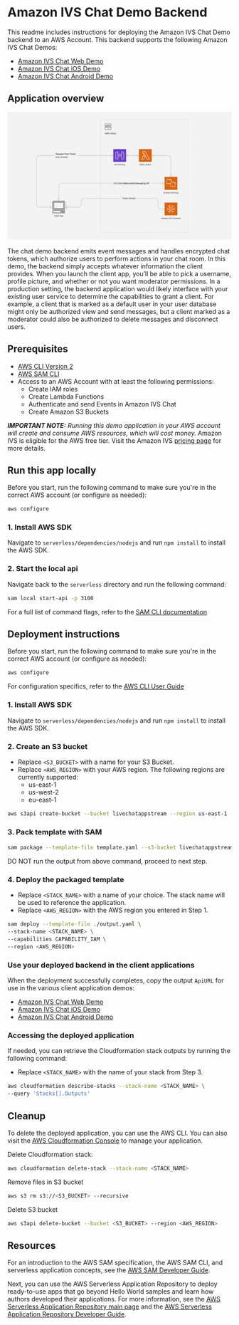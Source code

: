 # Amazon IVS Chat Demo Backend

This readme includes instructions for deploying the Amazon IVS Chat Demo backend to an AWS Account. This backend supports the following Amazon IVS Chat Demos:

* [Amazon IVS Chat Web Demo](https://github.com/aws-samples/amazon-ivs-chat-web-demo)
* [Amazon IVS Chat iOS Demo](https://github.com/aws-samples/amazon-ivs-chat-for-ios-demo)
* [Amazon IVS Chat Android Demo](https://github.com/aws-samples/amazon-ivs-chat-for-android-demo)

## Application overview

<img src="app-diagram.png" alt="Amazon IVS Chat Demo Backend Architecture" />

The chat demo backend emits event messages and handles encrypted chat tokens, which authorize users to perform actions in your chat room. In this demo, the backend simply accepts whatever information the client provides. When you launch the client app, you’ll be able to pick a username, profile picture, and whether or not you want moderator permissions. In a production setting, the backend application would likely interface with your existing user service to determine the capabilities to grant a client. For example, a client that is marked as a default user in your user database might only be authorized view and send messages, but a client marked as a moderator could also be authorized to delete messages and disconnect users.

## Prerequisites

* [AWS CLI Version 2](https://docs.aws.amazon.com/cli/latest/userguide/install-cliv2.html)
* [AWS SAM CLI](https://docs.aws.amazon.com/serverless-application-model/latest/developerguide/what-is-sam.html)
* Access to an AWS Account with at least the following permissions:
  * Create IAM roles
  * Create Lambda Functions
  * Authenticate and send Events in Amazon IVS Chat
  * Create Amazon S3 Buckets

***IMPORTANT NOTE:** Running this demo application in your AWS account will create and consume AWS resources, which will cost money.* Amazon IVS is eligible for the AWS free tier. Visit the Amazon IVS [pricing page](https://aws.amazon.com/ivs/pricing/) for more details.

## Run this app locally

Before you start, run the following command to make sure you're in the correct AWS account (or configure as needed):

```bash
aws configure
```

### 1. Install AWS SDK

Navigate to `serverless/dependencies/nodejs` and run `npm install` to install the AWS SDK.

### 2. Start the local api

Navigate back to the `serverless` directory and run the following command:

```bash
sam local start-api -p 3100
```

For a full list of command flags, refer to the [SAM CLI documentation](https://docs.aws.amazon.com/serverless-application-model/latest/developerguide/sam-cli-command-reference-sam-local-start-api.html)


## Deployment instructions

Before you start, run the following command to make sure you're in the correct AWS account (or configure as needed):

```bash
aws configure
```

For configuration specifics, refer to the [AWS CLI User Guide](https://docs.aws.amazon.com/cli/latest/userguide/cli-chap-configure.html)

### 1. Install AWS SDK

Navigate to `serverless/dependencies/nodejs` and run `npm install` to install the AWS SDK.

### 2. Create an S3 bucket

* Replace `<S3_BUCKET>` with a name for your S3 Bucket.
* Replace `<AWS_REGION>` with your AWS region. The following regions are currently supported:
  * us-east-1
  * us-west-2
  * eu-east-1

```bash
aws s3api create-bucket --bucket livechatappstream --region us-east-1 --create-bucket-configuration  LocationConstraint=us-east-1
```

### 3. Pack template with SAM

```bash
sam package --template-file template.yaml --s3-bucket livechatappstream   --output-template-file output.yaml
```

DO NOT run the output from above command, proceed to next step.

### 4. Deploy the packaged template

* Replace `<STACK_NAME>` with a name of your choice. The stack name will be used to reference the application.
* Replace `<AWS_REGION>` with the AWS region you entered in Step 1.

```bash
sam deploy --template-file ./output.yaml \
--stack-name <STACK_NAME> \
--capabilities CAPABILITY_IAM \
--region <AWS_REGION>
```

### Use your deployed backend in the client applications

When the deployment successfully completes, copy the output `ApiURL` for use in the various client application demos:

* [Amazon IVS Chat Web Demo](https://github.com/aws-samples/amazon-ivs-chat-web-demo)
* [Amazon IVS Chat iOS Demo](https://github.com/aws-samples/amazon-ivs-chat-for-ios-demo)
* [Amazon IVS Chat Android Demo](https://github.com/aws-samples/amazon-ivs-chat-for-android-demo)

### Accessing the deployed application

If needed, you can retrieve the Cloudformation stack outputs by running the following command:

* Replace `<STACK_NAME>` with the name of your stack from Step 3.

```bash
aws cloudformation describe-stacks --stack-name <STACK_NAME> \
--query 'Stacks[].Outputs'
```

## Cleanup

To delete the deployed application, you can use the AWS CLI. You can also visit the [AWS Cloudformation Console](https://us-west-2.console.aws.amazon.com/cloudformation/home) to manage your application.

Delete Cloudformation stack:

```bash
aws cloudformation delete-stack --stack-name <STACK_NAME>
```

Remove files in S3 bucket

```bash
aws s3 rm s3://<S3_BUCKET> --recursive
```

Delete S3 bucket

```bash
aws s3api delete-bucket --bucket <S3_BUCKET> --region <AWS_REGION>
```

## Resources

For an introduction to the AWS SAM specification, the AWS SAM CLI, and serverless application concepts, see the [AWS SAM Developer Guide](https://docs.aws.amazon.com/serverless-application-model/latest/developerguide/what-is-sam.html).

Next, you can use the AWS Serverless Application Repository to deploy ready-to-use apps that go beyond Hello World samples and learn how authors developed their applications. For more information, see the [AWS Serverless Application Repository main page](https://aws.amazon.com/serverless/serverlessrepo/) and the [AWS Serverless Application Repository Developer Guide](https://docs.aws.amazon.com/serverlessrepo/latest/devguide/what-is-serverlessrepo.html).
